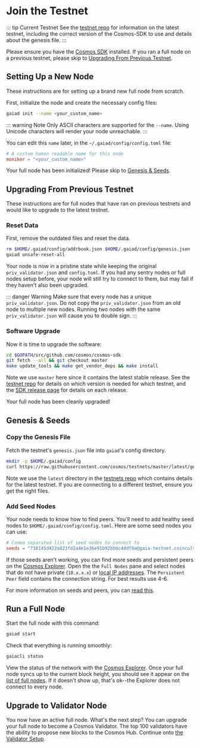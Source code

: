 # Join the Testnet

::: tip Current Testnet
See the [testnet repo](https://github.com/cosmos/testnets) for 
information on the latest testnet, including the correct version
of the Cosmos-SDK to use and details about the genesis file.
:::

Please ensure you have the [Cosmos SDK](/getting-started/installation.md) installed. If you ran a full node on a previous testnet, please skip to [Upgrading From Previous Testnet](#upgrading-from-previous-testnet).

## Setting Up a New Node

These instructions are for setting up a brand new full node from scratch. 

First, initialize the node and create the necessary config files:

```bash
gaiad init --name <your_custom_name>
```

::: warning Note
Only ASCII characters are supported for the `--name`. Using Unicode characters will render your node unreachable.
:::

You can edit this `name` later, in the `~/.gaiad/config/config.toml` file:

```toml
# A custom human readable name for this node
moniker = "<your_custom_name>"
```

Your full node has been initialized! Please skip to [Genesis & Seeds](#genesis-seeds).

## Upgrading From Previous Testnet

These instructions are for full nodes that have ran on previous testnets and would like to upgrade to the latest testnet.

### Reset Data

First, remove the outdated files and reset the data.

```bash
rm $HOME/.gaiad/config/addrbook.json $HOME/.gaiad/config/genesis.json
gaiad unsafe-reset-all
```

Your node is now in a pristine state while keeping the original `priv_validator.json` and `config.toml`. If you had any sentry nodes or full nodes setup before,
your node will still try to connect to them, but may fail if they haven't also
been upgraded.

::: danger Warning
Make sure that every node has a unique `priv_validator.json`. Do not copy the `priv_validator.json` from an old node to multiple new nodes. Running two nodes with the same `priv_validator.json` will cause you to double sign.
:::

### Software Upgrade

Now it is time to upgrade the software:

```bash
cd $GOPATH/src/github.com/cosmos/cosmos-sdk
git fetch --all && git checkout master
make update_tools && make get_vendor_deps && make install
```

Note we use `master` here since it contains the latest stable release.
See the [testnet repo](https://github.com/cosmos/testnets) 
for details on which version is needed for which testnet, 
and the [SDK release page](https://github.com/cosmos/cosmos-sdk/releases) 
for details on each release.

Your full node has been cleanly upgraded!

## Genesis & Seeds

### Copy the Genesis File

Fetch the testnet's `genesis.json` file into `gaiad`'s config directory.

```bash
mkdir -p $HOME/.gaiad/config
curl https://raw.githubusercontent.com/cosmos/testnets/master/latest/genesis.json > $HOME/.gaiad/config/genesis.json
```

Note we use the `latest` directory in the [testnets repo](https://github.com/cosmos/testnets) 
which contains details for the latest testnet. If you are connecting to a different testnet, ensure you
get the right files.

### Add Seed Nodes

Your node needs to know how to find peers. You'll need to add healthy seed nodes to `$HOME/.gaiad/config/config.toml`. Here are some seed nodes you can use:

```toml
# Comma separated list of seed nodes to connect to
seeds = "718145d422a823fd2a4e1e36e91b92bb0c4ddf8e@gaia-testnet.coinculture.net:26656,5922bf29b48a18c2300b85cc53f424fce23927ab@67.207.73.206:26656,7c8b8fd03577cd4817f5be1f03d506f879df98d8@gaia-7000-seed1.interblock.io:26656,a28737ff02391a6e00a1d3b79befd57e68e8264c@gaia-7000-seed2.interblock.io:26656,987ffd26640cd03d08ed7e53b24dfaa7956e612d@gaia-7000-seed3.interblock.io:26656"
```

If those seeds aren't working, you can find more seeds and persistent peers on the [Cosmos Explorer](https://explorecosmos.network/nodes). Open the the `Full Nodes` pane and select nodes that do not have private (`10.x.x.x`) or [local IP addresses](https://en.wikipedia.org/wiki/Private_network). The `Persistent Peer` field contains the connection string. For best results use 4-6.

For more information on seeds and peers, you can [read this](https://github.com/tendermint/tendermint/blob/develop/docs/using-tendermint.md#peers).

## Run a Full Node

Start the full node with this command:

```bash
gaiad start
```

Check that everything is running smoothly:

```bash
gaiacli status
```

View the status of the network with the [Cosmos Explorer](https://explorecosmos.network). Once your full node syncs up to the current block height, you should see it appear on the [list of full nodes](https://explorecosmos.network/validators). If it doesn't show up, that's ok--the Explorer does not connect to every node.


## Upgrade to Validator Node

You now have an active full node. What's the next step? You can upgrade your full node to become a Cosmos Validator. The top 100 validators have the ability to propose new blocks to the Cosmos Hub. Continue onto [the Validator Setup](../validators/validator-setup.md).
